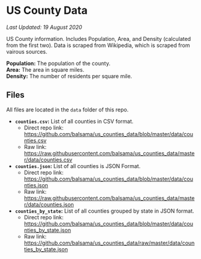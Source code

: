 # US County Data
*Last Updated: 19 August 2020*

US County information. Includes Population, Area, and Density (calculated from the first two).
Data is scraped from Wikipedia, which is scraped from vairous sources.

**Population:** The population of the county.  
**Area:** The area in square miles.  
**Density:** The number of residents per square mile.  

## Files
All files are located in the `data` folder of this repo.
* **`counties.csv`:** List of all counties in CSV format.
  * Direct repo link: https://github.com/balsama/us_counties_data/blob/master/data/counties.csv
  * Raw link: https://raw.githubusercontent.com/balsama/us_counties_data/master/data/counties.csv  
* **`counties.json`:** List of all counties is JSON Format.  
  * Direct repo link: https://github.com/balsama/us_counties_data/blob/master/data/counties.json
  * Raw link: https://raw.githubusercontent.com/balsama/us_counties_data/master/data/counties.json
* **`counties_by_state`:** List of all counties grouped by state in JSON format.
  * Direct repo link: https://github.com/balsama/us_counties_data/blob/master/data/counties_by_state.json
  * Raw link: https://github.com/balsama/us_counties_data/raw/master/data/counties_by_state.json
